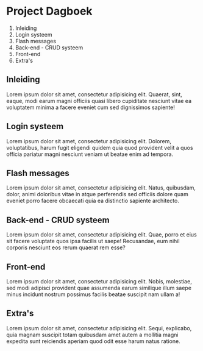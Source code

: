 # Project Dagboek

1. Inleiding
2. Login systeem
3. Flash messages
4. Back-end - CRUD systeem
5. Front-end
6. Extra's

## Inleiding

Lorem ipsum dolor sit amet, consectetur adipisicing elit. Quaerat, sint, eaque, modi earum magni officiis quasi libero cupiditate nesciunt vitae ea voluptatem minima a facere eveniet cum sed dignissimos sapiente!

## Login systeem

Lorem ipsum dolor sit amet, consectetur adipisicing elit. Dolorem, voluptatibus, harum fugit eligendi quidem quia quod provident velit a quos officia pariatur magni nesciunt veniam ut beatae enim ad tempora.

## Flash messages

Lorem ipsum dolor sit amet, consectetur adipisicing elit. Natus, quibusdam, dolor, animi doloribus vitae in atque perferendis sed officiis dolore quam eveniet porro facere obcaecati quia ea distinctio sapiente architecto.

## Back-end - CRUD systeem

Lorem ipsum dolor sit amet, consectetur adipisicing elit. Quae, porro et eius sit facere voluptate quos ipsa facilis ut saepe! Recusandae, eum nihil corporis nesciunt eos rerum quaerat rem esse?

## Front-end

Lorem ipsum dolor sit amet, consectetur adipisicing elit. Nobis, molestiae, sed modi adipisci provident quae assumenda earum similique illum saepe minus incidunt nostrum possimus facilis beatae suscipit nam ullam a!

## Extra's

Lorem ipsum dolor sit amet, consectetur adipisicing elit. Sequi, explicabo, quia magnam suscipit totam quibusdam amet autem a mollitia magni expedita sunt reiciendis aperiam quod odit esse harum natus ratione.